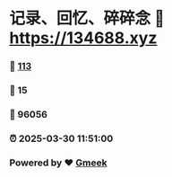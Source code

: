 # 记录、回忆、碎碎念 :link: https://134688.xyz 
### :page_facing_up: [113](https://134688.xyz/tag.html) 
### :speech_balloon: 15 
### :hibiscus: 96056 
### :alarm_clock: 2025-03-30 11:51:00 
### Powered by :heart: [Gmeek](https://github.com/Meekdai/Gmeek)
